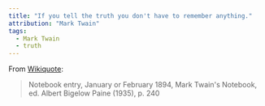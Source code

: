 ```yaml
---
title: "If you tell the truth you don't have to remember anything."
attribution: "Mark Twain"
tags:
  - Mark Twain
  - truth
---
```

From [Wikiquote](https://en.wikiquote.org/wiki/Mark_Twain):
> Notebook entry, January or February 1894, Mark Twain's Notebook, ed. Albert Bigelow Paine (1935), p. 240